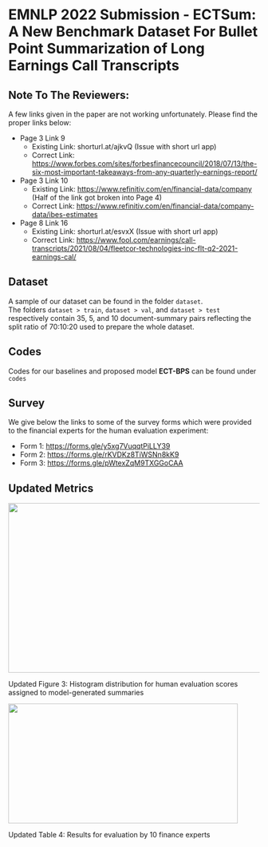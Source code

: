# EMNLP 2022 Submission - ECTSum: A New Benchmark Dataset For Bullet Point Summarization of Long Earnings Call Transcripts

## Note To The Reviewers:
A few links given in the paper are not working unfortunately. Please find the proper links below:
- Page 3 Link 9
  - Existing Link: shorturl.at/ajkvQ (Issue with short url app)
  - Correct Link: https://www.forbes.com/sites/forbesfinancecouncil/2018/07/13/the-six-most-important-takeaways-from-any-quarterly-earnings-report/
- Page 3 Link 10
  - Existing Link: https://www.refinitiv.com/en/financial-data/company (Half of the link got broken into Page 4)
  - Correct Link: https://www.refinitiv.com/en/financial-data/company-data/ibes-estimates
- Page 8 Link 16
  - Existing Link: shorturl.at/esvxX (Issue with short url app)
  - Correct Link: https://www.fool.com/earnings/call-transcripts/2021/08/04/fleetcor-technologies-inc-flt-q2-2021-earnings-cal/
  
## Dataset
A sample of our dataset can be found in the folder `dataset`. <br />
The folders `dataset > train`, `dataset > val`, and `dataset > test` respectively contain 35, 5, and 10 document-summary pairs reflecting the split ratio of 70:10:20 used to prepare the whole dataset.

## Codes
Codes for our baselines and proposed model **ECT-BPS** can be found under `codes`

## Survey
We give below the links to some of the survey forms which were provided to the financial experts for the human evaluation experiment:
- Form 1: https://forms.gle/y5xg7VuqqtPiLLY39
- Form 2: https://forms.gle/rKVDKz8TiWSNn8kK9
- Form 3: https://forms.gle/pWtexZqM9TXGGoCAA

## Updated Metrics
<p align="center"><img src="https://github.com/rajdeep345/ECTSum/blob/main/figures/updated_figure_3.png" width="1380px" height="340px"></p>
Updated Figure 3: Histogram distribution for human evaluation scores assigned to model-generated summaries  
<p><img src="https://github.com/rajdeep345/ECTSum/blob/main/figures/updated_figure_4.png" width="460px" height="240px"></p>
Updated Table 4: Results for evaluation by 10 finance experts  
